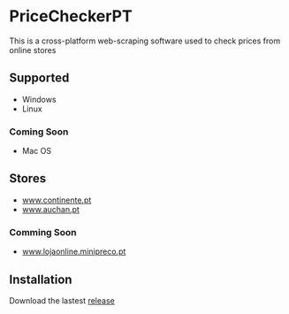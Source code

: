 # PriceCheckerPT

This is a cross-platform web-scraping software used to check prices from online stores

## Supported
- Windows
- Linux

### Coming Soon
- Mac OS

## Stores
- www.continente.pt
- www.auchan.pt

### Comming Soon
- www.lojaonline.minipreco.pt

## Installation
Download the lastest [release](https://github.com/Htrap19/PriceCheckerPT/releases) 
